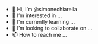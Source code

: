 - 👋 Hi, I’m @simonechiarella
- 👀 I’m interested in ...
- 🌱 I’m currently learning ...
- 💞️ I’m looking to collaborate on ...
- 📫 How to reach me ...

<!---
simonechiarella/simonechiarella is a ✨ special ✨ repository because its `README.md` (this file) appears on your GitHub profile.
You can click the Preview link to take a look at your changes.
--->
